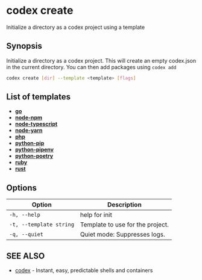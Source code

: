 # codex create

Initialize a directory as a codex project using a template

## Synopsis

Initialize a directory as a codex project. This will create an empty codex.json in the current directory. You can then add packages using `codex add`

```bash
codex create [dir] --template <template> [flags]
```

## List of templates

* [**go**](https://github.com/khulnasoft/codex/tree/main/examples/development/go)
* [**node-npm**](https://github.com/khulnasoft/codex/tree/main/examples/development/nodejs/nodejs-npm/)
* [**node-typescript**](https://github.com/khulnasoft/codex/tree/main/examples/development/nodejs/nodejs-typescript/)
* [**node-yarn**](https://github.com/khulnasoft/codex/tree/main/examples/development/nodejs/nodejs-yarn/)
* [**php**](https://github.com/khulnasoft/codex/tree/main/examples/development/php/)
* [**python-pip**](https://github.com/khulnasoft/codex/tree/main/examples/development/python/pip/)
* [**python-pipenv**](https://github.com/khulnasoft/codex/tree/main/examples/development/python/pipenv/)
* [**python-poetry**](https://github.com/khulnasoft/codex/tree/main/examples/development/python/poetry/)
* [**ruby**](https://github.com/khulnasoft/codex/tree/main/examples/development/ruby/)
* [**rust**](https://github.com/khulnasoft/codex/tree/main/examples/development/rust/)


## Options

<!--Markdown Table of Options  -->
| Option | Description |
| --- | --- |
| `-h, --help` | help for init |
| `-t, --template string` | Template to use for the project.|
| `-q, --quiet` | Quiet mode: Suppresses logs. |

## SEE ALSO

* [codex](./codex.md)	 - Instant, easy, predictable shells and containers

